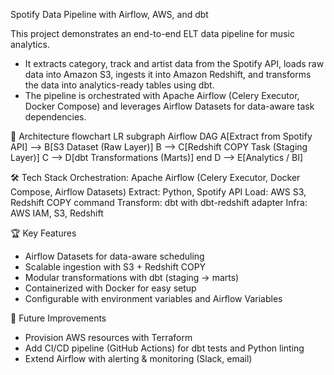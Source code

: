 Spotify Data Pipeline with Airflow, AWS, and dbt

This project demonstrates an end-to-end ELT data pipeline for music analytics.
- It extracts category, track and artist data from the Spotify API, loads raw data into Amazon S3, ingests it into Amazon Redshift, and transforms the data into analytics-ready tables using dbt.
- The pipeline is orchestrated with Apache Airflow (Celery Executor, Docker Compose) and leverages Airflow Datasets for data-aware task dependencies.

🚀 Architecture
flowchart LR
    subgraph Airflow DAG
        A[Extract from Spotify API] --> B[S3 Dataset (Raw Layer)]
        B --> C[Redshift COPY Task (Staging Layer)]
        C --> D[dbt Transformations (Marts)]
    end
    D --> E[Analytics / BI]

🛠️ Tech Stack
Orchestration: Apache Airflow (Celery Executor, Docker Compose, Airflow Datasets)
Extract: Python, Spotify API
Load: AWS S3, Redshift COPY command
Transform: dbt with dbt-redshift adapter
Infra: AWS IAM, S3, Redshift

🏆 Key Features
- Airflow Datasets for data-aware scheduling
- Scalable ingestion with S3 + Redshift COPY
- Modular transformations with dbt (staging → marts)
- Containerized with Docker for easy setup
- Configurable with environment variables and Airflow Variables

🔮 Future Improvements
- Provision AWS resources with Terraform
- Add CI/CD pipeline (GitHub Actions) for dbt tests and Python linting
- Extend Airflow with alerting & monitoring (Slack, email)